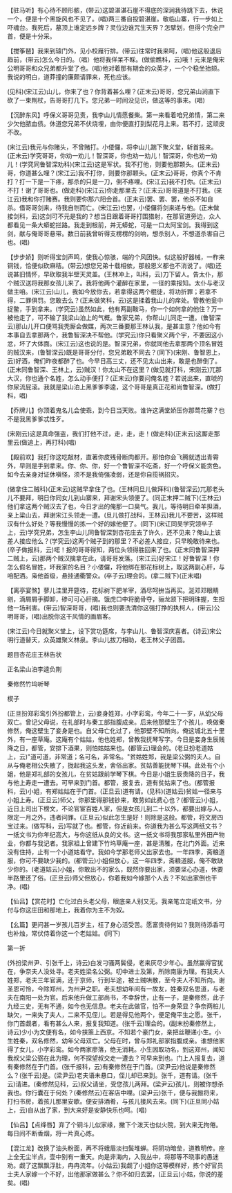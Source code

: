 <!-- { "loadSidebar": true } -->
【驻马听】有心待不顾形骸，(带云)这碧湛湛石崖不得底的深涧我待跳下去，休说一个，便是十个黑旋风也不见了。(唱)两三番自投碧湛崖。敬临山寨，行一步如上吓魂台。我死后，墓顶上谁定远乡牌？灵位边谁咒生天界？怎擘划，但得个完全尸首，便是十分采。

【搅筝琶】我来到辕门外，见小校雁行排。(带云)往常时我来呵，(唱)他这般退后趋前，(带云)怎么今日的。（唱）他将我佯呆不睬。(做偷瞧科，云)哦！元来是俺宋公明哥哥和众兄弟都升堂了也。(唱)他对着那有期会的众英才，一个个稳坐抬颏。我说的明白，道莽撞的廉颇请罪来，死也应该。

(见科)(宋江云)山儿，你来了也？你背着甚么哩？(正末云)哥哥，您兄弟山涧直下砍了一束荆杖，告哥哥打几下。您兄弟一时间没见识，做这等的事来。(唱)

【沉醉东风】呼保义哥哥见责，我李山儿情愿餐柴。第一来看着咱兄弟情，第二来少欠他脓血债。休道您兄弟不伏烧埋，由你便直打到梨花月上来。若不打，这顽皮不改。

(宋江云)我元与你赌头，不曾赌打。小偻儸，将李山儿踹下聚义堂，斩首报来。(正末云)学究哥哥，你劝一劝儿！智深哥，你也劝一劝儿！智深哥，你也劝一劝儿！(学究同鲁智深劝科)(宋江云)这是军状。我不打他，则要他那颗头。(正末云)哥，你道甚么哩？(宋江云)我不打你，则要你那颗头。(正末云)哥哥，你真个不肯打？打一下是一下疼，那杀的只是一刀，倒不疼哩。(宋江云)我不打你。(正末云)不打！谢了哥哥也。(做走科)(宋江云)你走那里去？(正末云)哥哥道是不打我。(来江云)我和你打赌赛。我则要你那六阳会首。(正末云)罢、罢、罢，他杀不如自杀。借哥哥剑来，待我自刎而亡。(宋江云)也罢，小偻儸将剑来递与他。(正末做接剑科，云)这剑可不元是我的？想当日跟着哥哥打围猎射，在那官道旁边，众人都看见一条大蟒蛇拦路。我走到根前，并无蟒蛇，可是一口太阿宝剑。我得到这剑，献与俺哥哥悬带。数日前我曾听得支楞楞的剑响，想杀别人，不想道杀害自己也。(唱)

【步步娇】则听得宝剑声鸣，使我心惊骇，端的个风团快。似这般好器械，一柞来铜钱，恰便似砍麻秸。(带云)想您兄弟十载相依，那般恩义都也不消说了。(唱)还说甚旧情怀，早砍取我半壁天灵盖。(王林冲上，叫科，云)刀下留人。告太仆，那个贼汉送将我那女孩儿来了。我将他两个灌醉在家里，一径的乘报知。太仆与老汉做主咱。(宋江云)山儿，我如今放你去，若拿得这两个棍徒，将功折罪；若拿不得，二罪俱罚。您敢去么？(正末做笑科，云)这是揉着我山儿的痒处。管教他瓮中捉鳖，手到拿来。(学究云)虽然如此，他有两副鞍马，你一个如何拿的他住？万一被他走了，可不输了我梁山泊上的气概。鲁家兄弟，你帮山儿同走一遭。(鲁智深云)那山儿开口便骂我秃厮会做媒，两次三番要那王林认我，是甚主意？他如今有本事自去拿那两个，我鲁智深决不帮他。(学究云)你只看聚义两个宇，不要因这小忿，坏了大体面。(宋江云)这也说的是。智深兄弟，你就同他去拿那两个顶名冒姓的贼汉来，(鲁智深云)既是哥哥分付，您兄弟敢不同去？(同下)(宋刚、鲁智恩上，云)好酒，俺们昨夜都醉了也。今早日高三丈，还不见太山出来，敢是也醉倒了。(正末同鲁智深、王林上，云)贼汉！你太山不在这里？(做见就打科，宋刚云)兀那大汉，你也通个名姓，怎么动手便打？(正末云)你要问俺名姓？若说出来，直唬的你尿流屁滚。我就是梁山泊上黑爹爹李逵，这个哥哥是真正花和尚鲁智深。(做打科，唱)

【乔牌儿】你顶着鬼名儿会使乖，到今日当天败。谁许这满堂娇压你那莺花寨？也不是我黑爹爹忒性歹。

(宋刚云)这是真命强盗，我们打他不过，走，走，走！(做走科)(正末云)这厮走那里云(做追上，再打科)(唱)

【殿前欢】我打你这吃敲材，直著你皮残骨断肉都开。那怕你会飞腾就透出青霄外，早则是手到拿来。你、你、你，好一个鲁智深不吃斋，好一个呼保义能贪色。如今去亲身对证休嗔怪，须不是我倚强凌弱，还是你自揽祸招灾。

(做拿住二贼科)(正末云)这贼早拿住了也。(王林同旦儿做拜科)(鲁智深云)兀那老头儿不要拜，明日你同女儿到山寨来，拜谢宋头领便了。(同正末押二贼下)(王林云)他们拿这两个贼汉去了也，今日才出的俺那一口臭气。我儿，等待明日牵羊担酒，亲上梁山去，拜谢宋江头领走一遭。(旦儿做打战科，王林云)我儿不要苦，这样贼汉有什么好处？等我慢慢的拣一个好的嫁他便了。(同下)(宋讧同吴学究领卒子上，云)学究兄弟，怎生李山儿同鲁智深到杏花庄去了许久，还不见来？俺山上该差人接应他么？(学究云)这两个贼子到的那里？不必差人接应，只早晚敢待来也。(卒子做报科，云)喏！报的哥哥得知，两位头领得胜回来了也。(正末同鲁智深押二贼上，云)那两个贼汉擒拿在此，请哥哥发落。(宋江云)好宋江！好鲁智深！你怎么假名冒姓，坏我家的名目？小偻儸，将他绑在那花标树上，取这两副心肝，与咱配酒。枭他首级，悬挂通衢警众。(卒子云)理会的。(拿二贼下)(正末唱)

【离亭宴煞】蓼儿洼里开筵待，花标树下肥羊宰，酒尽呵拚当再买。涎邓邓眼睛剜，滴屑屑手脚卸，碜可可心肝摘。饿虎口中将脆骨夺，骊龙颔下把明珠握，生担他一场利害。(带云)智深哥哥，(唱)我也则要洗清你这强打挣的执柯人，(带云)公明哥哥，(唱)出脱你这干风情的画眉客。

(宋江云)今日就聚义堂上，设下赏功筵席，与李山儿、鲁智深庆喜者。(诗云)宋公明行道替天，众英雄聚义林泉。李山儿拔刀相助，老王林父子团圆。

题目杏花庄王林告状

正名梁山泊李逵负荆
　

秦修然竹坞听琴

楔子

(正旦扮郑彩鸾引外扮都管上，云)妾身姓郑，小字彩鸾，今年二十一岁，从幼父母双亡。曾记父母说，在礼部时与秦工部指腹成亲。后来他那壁生了个孩儿，唤做秦修然，俺这壁生了妾身是也。自父母亡化过了，他那壁不知所向。俺这城北五十里外，有一座草庵。这庵有个姑姑，他也姓郑，曾教我抚琴写字。今日是妾身生辰贱降之日，都管，安排下酒果，则怕姑姑来也。(都管云)理会的。(老旦扮老道姑上，云)"道可道，非常道；名可名，非常名。"贫姑姓郑，我是梁公弼的夫人。自从与俺老相公失散了，拢起我这头发，舍俗出家。贫姑善能抚琴下棋。此处有个小姐，他是郑礼部的女孩儿，在贫姑跟前学琴下棋。今日是小姐生辰贵降的日子，我与他上寿走一遭去。可早来到门首。都管，报复去，道有贫姑来了也。(都管报科，云)小姐，有郑姑姑在于门首。(正旦云)道有请。(见科)(道姑云)贫姑一径来与小姐上寿。(正旦云)师父，你那里得那钱钞来，敢劳如此费心也？(都管云)小姐，近日上司出下榜文，不论官宦百姓人家，但是女孩儿到二十以外，都要出嫁与人。限定一月之外，违者问罪。(正旦云)似此怎生是好！则除是这般。都管，将文房四宝过来。(做写科，云)写就了也。都管，你近前来。你道我为甚么写这两纸文书？一纸文书为你年纪高大，与你这纸从良的文书。这一纸文书将我那家私里外田产物业，你都与我记者。我家祖上曾建下竹坞草庵一座，甚是清雅，在北门外面。近来没有住持，止有一个小道姑看守。我如今学那老师父出家去也。一年四季，斋粮道服，你可不要缺少我的。(都管云)小姐但放心，这一年四季，斋粮道服，俺不敢缺少你的。(老道姑云)小姐，你敢出不的家么，既然你要出家，须要坚心办道，休要半路里还了俗。(正旦云)师父但放心，你着我如今嫁那个人去？不如出家倒也干净。(唱)

【仙吕】【赏花时】亡化过白头老父母，眼底亲人别又无。我亲笔立定纸文书，分付与你这庄田和那地上，我着你为主不为奴。

【幺篇】更问甚一岁孩儿百岁主，枉了身心活受苦。愿富贵待何如？我则待添香可也补烛，常伏侍着你这一个老姑姑。(同下)

第一折

(外扮梁州尹、引张千上，诗云)白发刁骚两鬓侵，老来灰尽少年心。虽然赢得官犹在，争奈夫人没处寻。老夫姓梁名公弼。叨中进士及第，所除南康为理。有我夫人姓郑，老夫三年官满，还于京师，行到半途，被土贼哄散，至今夫人不知所向。谢圣恩可怜，今除郑州，为州尹之职。老夫想幼年间有一故友，姓秦双名思道，与老夫在南阳一处为官。后来他升做工部尚书，不幸辞世，止有一子，是秦修然，此子九经三史，无有不通，如今也无信息。老夫在此做官，怕不一身荣显？争奈两桩儿缺欠，一来失了夫人，二来不见侄儿。若是得见他两个，便足俺平生之愿。张千，你门首觑者，看有甚么人来，报复我知道。(张千云)理会的。(副末扮秦修然上，诗云)少小为文便有名，如今挟策上西京。不知若个豪门女，亲把丝鞭递小生。小生姓秦，双名修然，幼年父母双亡。父母在时，曾与郑礼部家指腹成亲。谁想他家得了女儿，小字彩鸾。如今两家廖落，绝无消耗。小生因取功名，到这郑州，闻知我叔父梁公弼在此为理，何不探望叔交走一遭去？可早来到也。门上人报复去，道有秦修然在于门首。(张千报科，云)有秦修然在于门首。(梁尹云)他说是秦修然么？(张千云)是。(梁尹云)老夫语未悬口，侄儿却已来到。张千，道有请。(张千云)请进。(秦修然见科，云)叔父请坐，受您孩儿两拜。(梁尹云)孩儿，则被你想杀我也。你行囊在于何处？(秦修然云)在客店中哩。(梁尹云)张千，便与我搬将来，打扫书房，着孩儿那里安歇。便安排酒肴，与孩儿接风去来。(同下)(正旦同小姑上，云)自从出了家，到大来好是安静快乐也呵。(唱)

【仙吕】【点绛唇】弃了个铜斗儿似家缘，撇下个泼天也似火院，到大来无拘倦。每日间不断香烟，将一片真心炼。

【混江龙】改换了油头粉面，再不将蛾眉淡扫鬓堆蝉。将阴功暗垒，道教明传。座上全无尘半点，壶中别有一重天。向是非海内，入我丛中，将那等不晓事的愚迷劝。觑了这飘飘浮肚，冉冉流年。(小姑云)我觑了小姐你这等模样好，拣个好官员士夫人家嫁一个不好，出他那家做甚么？你不如归去罢，(正旦云)小姑，你说的差矣。(唱)


